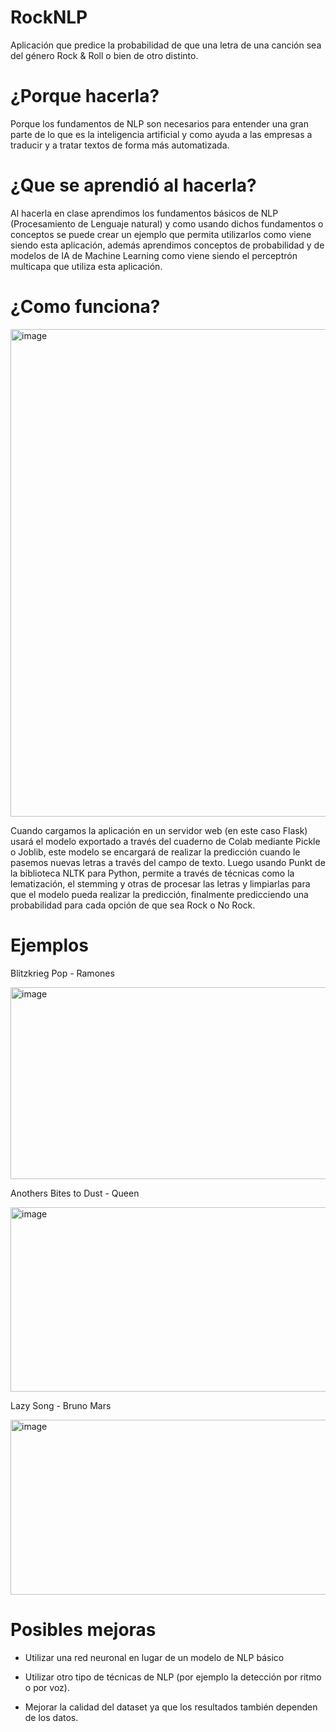 # RockNLP
Aplicación que predice la probabilidad de que una letra de una canción sea del género Rock &amp; Roll o bien de otro distinto.

# ¿Porque hacerla?

Porque los fundamentos de NLP son necesarios para entender una gran parte de lo que es la inteligencia artificial y como ayuda a las empresas a traducir y a tratar textos de forma más automatizada.

# ¿Que se aprendió al hacerla?

Al hacerla en clase aprendimos los fundamentos básicos de NLP (Procesamiento de Lenguaje natural) y como usando dichos fundamentos o conceptos se puede crear un ejemplo que permita utilizarlos como viene siendo esta aplicación, además aprendimos conceptos de probabilidad y de modelos de IA de Machine Learning como viene siendo el perceptrón multicapa que utiliza esta aplicación.

# ¿Como funciona?

<img width="1325" height="780" alt="image" src="https://github.com/user-attachments/assets/791eaa23-46ea-47d6-88a5-70f8e3747789" />

Cuando cargamos la aplicación en un servidor web (en este caso Flask) usará el modelo exportado a través del cuaderno de Colab mediante Pickle o Joblib, este modelo se encargará de realizar la predicción cuando le pasemos nuevas letras a través del campo de texto. Luego usando Punkt de la biblioteca NLTK para Python, permite a través de técnicas como la lematización, el stemming y otras de procesar las letras y limpiarlas para que el modelo pueda realizar la predicción, finalmente predicciendo una probabilidad para cada opción de que sea Rock o No Rock.

# Ejemplos

Blitzkrieg Pop - Ramones

<img width="982" height="307" alt="image" src="https://github.com/user-attachments/assets/71a2790d-fe3c-41c6-a803-e57b4c3f075f" />

Anothers Bites to Dust - Queen

<img width="950" height="295" alt="image" src="https://github.com/user-attachments/assets/8342e0c2-79d4-496b-86a5-2e0f1db3e4a3" />

Lazy Song - Bruno Mars

<img width="741" height="280" alt="image" src="https://github.com/user-attachments/assets/64c7c879-10a4-4a9c-b7b7-62ea133519df" />

# Posibles mejoras

- Utilizar una red neuronal en lugar de un modelo de NLP básico

- Utilizar otro tipo de técnicas de NLP (por ejemplo la detección por ritmo o por voz).

- Mejorar la calidad del dataset ya que los resultados también dependen de los datos.

